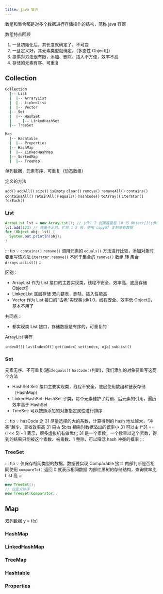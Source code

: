 ```yaml
---
title: java 集合
---
```


数组和集合都是对多个数据进行存储操作的结构，简称 java 容器

数组特点回顾
1. 一旦初始化后，其长度就确定了，不可变
2. 一旦定义好，其元素类型就确定，（多态性 Object[]）
3. 提供对方法很有限，添加、删除、插入不方便，效率不高
4. 存储的元素有序、可重复

## Collection

```bash
Collection
  |-- List
  |  |-- ArraryList
  |  |-- LinkedList
  |  |-- Vector
  |-- Set
  |  |-- HashSet
  |     |-- LinkedHashSet
  |-- TreeSet

Map
  |-- Hashtable
  |  |-- Properties
  |-- HashMap
  |  |-- LinkedHashMap
  |-- SortedMap
  |  |-- TreeMap
```

单列数据，元素有序、可重复（动态数组）

定义的方法

`add()` `addAll()` `size()` `isEmpty` `clear()` `remove()` `removeAll()` `contains()` `containsAll()` `retainAll()` `equals()`
`hashCode()` `toArray()` `iterator()` `forEach()`

### List

```java
ArrayList lst = new ArrayList(); // jdk1.7 创建容量是 10 的 Object[](jdk1.8 第一次 add 时创建)，指定初始容量
lst.add(123) // 容量不足时，扩容 1.5 倍，使用 copyOf 复制原有数据
for (Object obj: lst) {
  System.out.println(obj);
}
```

::: tip 💡
`contains()` `remove()` 调用元素的 `equals()` 方法进行比较，添加对象时要重写该方法
`iterator.remove()` 不同于集合的 `remove()`
数组 转 集合 `Arrays.asList()`
:::


区别：
- ArrayList 作为 List 接口的主要实现类，线程不安全、效率高，底层存储 Object[]
- LinkedList 底层存储 双向链表，删除、插入性能高
- Vector 作为 List 接口的“古老”实现类 jdk1.0，线程安全、效率低 Object[]，基本不用了

共同点：
- 都实现类 List 接口，存储数据是有序的，可重复的


ArrayList 特有

`indexOf()` `lastIndexOf()` `get(index)` `set(index, ojb)`  `subList()`

### Set

元素无序、不可重复(通过`equals()` `hasCode()`判断)，我们添加的对象要重写这两个方法

- HashSet Set: 接口主要实现类，线程不安全，底层使用数组和链表存储（HashMap）
- LinkedHashSet: HashSet 子类，每个元素维护了对前、后元素的引用，遍历效率高于 HashSet
- TreeSet: 可以按照添加的对象指定属性进行排序


::: tip 💡 hasCode 之 31
尽量选择的大的系数，计算得到的 hash 地址越大，“冲突”越少，查找效率高
31 只占 5bits 相乘时数据溢出的概率小
31 可以由 i*31 == (i &lt;&lt; 5) - 1 表示，很多虚拟机有做优化
31 是一个素数，一个数乘以这个素数，得到的结果只能被这个素数、被乘数、1 整除，可以降低 hash 冲突的概率
:::


### TreeSet

::: tip 💡
仅保存相同类型的数据，数据要实现 Comparable 接口
内部判断是否相同使用 `compareTo()` 返回 0 就表示相同数据
内部红黑树的存储结构，查询效率比 List 高
:::

```java
new TreeSet();
// 自定义排序
new TreeSet(Comparator);
```

## Map

双列数据 y = f(x)


### HashMap


### LinkedHashMap
### TreeMap
### Hashtable
### Properties

